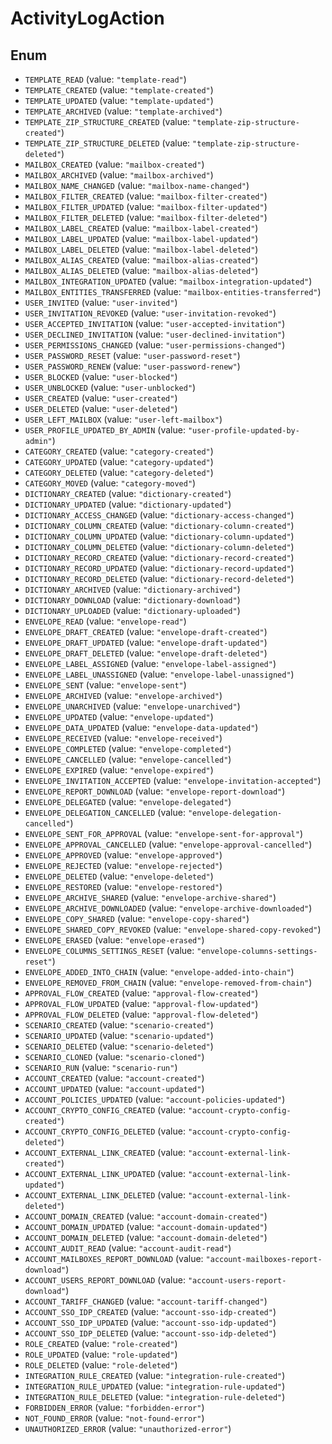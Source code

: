 # ActivityLogAction

## Enum

* `TEMPLATE_READ` (value: `"template-read"`)
* `TEMPLATE_CREATED` (value: `"template-created"`)
* `TEMPLATE_UPDATED` (value: `"template-updated"`)
* `TEMPLATE_ARCHIVED` (value: `"template-archived"`)
* `TEMPLATE_ZIP_STRUCTURE_CREATED` (value: `"template-zip-structure-created"`)
* `TEMPLATE_ZIP_STRUCTURE_DELETED` (value: `"template-zip-structure-deleted"`)
* `MAILBOX_CREATED` (value: `"mailbox-created"`)
* `MAILBOX_ARCHIVED` (value: `"mailbox-archived"`)
* `MAILBOX_NAME_CHANGED` (value: `"mailbox-name-changed"`)
* `MAILBOX_FILTER_CREATED` (value: `"mailbox-filter-created"`)
* `MAILBOX_FILTER_UPDATED` (value: `"mailbox-filter-updated"`)
* `MAILBOX_FILTER_DELETED` (value: `"mailbox-filter-deleted"`)
* `MAILBOX_LABEL_CREATED` (value: `"mailbox-label-created"`)
* `MAILBOX_LABEL_UPDATED` (value: `"mailbox-label-updated"`)
* `MAILBOX_LABEL_DELETED` (value: `"mailbox-label-deleted"`)
* `MAILBOX_ALIAS_CREATED` (value: `"mailbox-alias-created"`)
* `MAILBOX_ALIAS_DELETED` (value: `"mailbox-alias-deleted"`)
* `MAILBOX_INTEGRATION_UPDATED` (value: `"mailbox-integration-updated"`)
* `MAILBOX_ENTITIES_TRANSFERRED` (value: `"mailbox-entities-transferred"`)
* `USER_INVITED` (value: `"user-invited"`)
* `USER_INVITATION_REVOKED` (value: `"user-invitation-revoked"`)
* `USER_ACCEPTED_INVITATION` (value: `"user-accepted-invitation"`)
* `USER_DECLINED_INVITATION` (value: `"user-declined-invitation"`)
* `USER_PERMISSIONS_CHANGED` (value: `"user-permissions-changed"`)
* `USER_PASSWORD_RESET` (value: `"user-password-reset"`)
* `USER_PASSWORD_RENEW` (value: `"user-password-renew"`)
* `USER_BLOCKED` (value: `"user-blocked"`)
* `USER_UNBLOCKED` (value: `"user-unblocked"`)
* `USER_CREATED` (value: `"user-created"`)
* `USER_DELETED` (value: `"user-deleted"`)
* `USER_LEFT_MAILBOX` (value: `"user-left-mailbox"`)
* `USER_PROFILE_UPDATED_BY_ADMIN` (value: `"user-profile-updated-by-admin"`)
* `CATEGORY_CREATED` (value: `"category-created"`)
* `CATEGORY_UPDATED` (value: `"category-updated"`)
* `CATEGORY_DELETED` (value: `"category-deleted"`)
* `CATEGORY_MOVED` (value: `"category-moved"`)
* `DICTIONARY_CREATED` (value: `"dictionary-created"`)
* `DICTIONARY_UPDATED` (value: `"dictionary-updated"`)
* `DICTIONARY_ACCESS_CHANGED` (value: `"dictionary-access-changed"`)
* `DICTIONARY_COLUMN_CREATED` (value: `"dictionary-column-created"`)
* `DICTIONARY_COLUMN_UPDATED` (value: `"dictionary-column-updated"`)
* `DICTIONARY_COLUMN_DELETED` (value: `"dictionary-column-deleted"`)
* `DICTIONARY_RECORD_CREATED` (value: `"dictionary-record-created"`)
* `DICTIONARY_RECORD_UPDATED` (value: `"dictionary-record-updated"`)
* `DICTIONARY_RECORD_DELETED` (value: `"dictionary-record-deleted"`)
* `DICTIONARY_ARCHIVED` (value: `"dictionary-archived"`)
* `DICTIONARY_DOWNLOAD` (value: `"dictionary-download"`)
* `DICTIONARY_UPLOADED` (value: `"dictionary-uploaded"`)
* `ENVELOPE_READ` (value: `"envelope-read"`)
* `ENVELOPE_DRAFT_CREATED` (value: `"envelope-draft-created"`)
* `ENVELOPE_DRAFT_UPDATED` (value: `"envelope-draft-updated"`)
* `ENVELOPE_DRAFT_DELETED` (value: `"envelope-draft-deleted"`)
* `ENVELOPE_LABEL_ASSIGNED` (value: `"envelope-label-assigned"`)
* `ENVELOPE_LABEL_UNASSIGNED` (value: `"envelope-label-unassigned"`)
* `ENVELOPE_SENT` (value: `"envelope-sent"`)
* `ENVELOPE_ARCHIVED` (value: `"envelope-archived"`)
* `ENVELOPE_UNARCHIVED` (value: `"envelope-unarchived"`)
* `ENVELOPE_UPDATED` (value: `"envelope-updated"`)
* `ENVELOPE_DATA_UPDATED` (value: `"envelope-data-updated"`)
* `ENVELOPE_RECEIVED` (value: `"envelope-received"`)
* `ENVELOPE_COMPLETED` (value: `"envelope-completed"`)
* `ENVELOPE_CANCELLED` (value: `"envelope-cancelled"`)
* `ENVELOPE_EXPIRED` (value: `"envelope-expired"`)
* `ENVELOPE_INVITATION_ACCEPTED` (value: `"envelope-invitation-accepted"`)
* `ENVELOPE_REPORT_DOWNLOAD` (value: `"envelope-report-download"`)
* `ENVELOPE_DELEGATED` (value: `"envelope-delegated"`)
* `ENVELOPE_DELEGATION_CANCELLED` (value: `"envelope-delegation-cancelled"`)
* `ENVELOPE_SENT_FOR_APPROVAL` (value: `"envelope-sent-for-approval"`)
* `ENVELOPE_APPROVAL_CANCELLED` (value: `"envelope-approval-cancelled"`)
* `ENVELOPE_APPROVED` (value: `"envelope-approved"`)
* `ENVELOPE_REJECTED` (value: `"envelope-rejected"`)
* `ENVELOPE_DELETED` (value: `"envelope-deleted"`)
* `ENVELOPE_RESTORED` (value: `"envelope-restored"`)
* `ENVELOPE_ARCHIVE_SHARED` (value: `"envelope-archive-shared"`)
* `ENVELOPE_ARCHIVE_DOWNLOADED` (value: `"envelope-archive-downloaded"`)
* `ENVELOPE_COPY_SHARED` (value: `"envelope-copy-shared"`)
* `ENVELOPE_SHARED_COPY_REVOKED` (value: `"envelope-shared-copy-revoked"`)
* `ENVELOPE_ERASED` (value: `"envelope-erased"`)
* `ENVELOPE_COLUMNS_SETTINGS_RESET` (value: `"envelope-columns-settings-reset"`)
* `ENVELOPE_ADDED_INTO_CHAIN` (value: `"envelope-added-into-chain"`)
* `ENVELOPE_REMOVED_FROM_CHAIN` (value: `"envelope-removed-from-chain"`)
* `APPROVAL_FLOW_CREATED` (value: `"approval-flow-created"`)
* `APPROVAL_FLOW_UPDATED` (value: `"approval-flow-updated"`)
* `APPROVAL_FLOW_DELETED` (value: `"approval-flow-deleted"`)
* `SCENARIO_CREATED` (value: `"scenario-created"`)
* `SCENARIO_UPDATED` (value: `"scenario-updated"`)
* `SCENARIO_DELETED` (value: `"scenario-deleted"`)
* `SCENARIO_CLONED` (value: `"scenario-cloned"`)
* `SCENARIO_RUN` (value: `"scenario-run"`)
* `ACCOUNT_CREATED` (value: `"account-created"`)
* `ACCOUNT_UPDATED` (value: `"account-updated"`)
* `ACCOUNT_POLICIES_UPDATED` (value: `"account-policies-updated"`)
* `ACCOUNT_CRYPTO_CONFIG_CREATED` (value: `"account-crypto-config-created"`)
* `ACCOUNT_CRYPTO_CONFIG_DELETED` (value: `"account-crypto-config-deleted"`)
* `ACCOUNT_EXTERNAL_LINK_CREATED` (value: `"account-external-link-created"`)
* `ACCOUNT_EXTERNAL_LINK_UPDATED` (value: `"account-external-link-updated"`)
* `ACCOUNT_EXTERNAL_LINK_DELETED` (value: `"account-external-link-deleted"`)
* `ACCOUNT_DOMAIN_CREATED` (value: `"account-domain-created"`)
* `ACCOUNT_DOMAIN_UPDATED` (value: `"account-domain-updated"`)
* `ACCOUNT_DOMAIN_DELETED` (value: `"account-domain-deleted"`)
* `ACCOUNT_AUDIT_READ` (value: `"account-audit-read"`)
* `ACCOUNT_MAILBOXES_REPORT_DOWNLOAD` (value: `"account-mailboxes-report-download"`)
* `ACCOUNT_USERS_REPORT_DOWNLOAD` (value: `"account-users-report-download"`)
* `ACCOUNT_TARIFF_CHANGED` (value: `"account-tariff-changed"`)
* `ACCOUNT_SSO_IDP_CREATED` (value: `"account-sso-idp-created"`)
* `ACCOUNT_SSO_IDP_UPDATED` (value: `"account-sso-idp-updated"`)
* `ACCOUNT_SSO_IDP_DELETED` (value: `"account-sso-idp-deleted"`)
* `ROLE_CREATED` (value: `"role-created"`)
* `ROLE_UPDATED` (value: `"role-updated"`)
* `ROLE_DELETED` (value: `"role-deleted"`)
* `INTEGRATION_RULE_CREATED` (value: `"integration-rule-created"`)
* `INTEGRATION_RULE_UPDATED` (value: `"integration-rule-updated"`)
* `INTEGRATION_RULE_DELETED` (value: `"integration-rule-deleted"`)
* `FORBIDDEN_ERROR` (value: `"forbidden-error"`)
* `NOT_FOUND_ERROR` (value: `"not-found-error"`)
* `UNAUTHORIZED_ERROR` (value: `"unauthorized-error"`)
